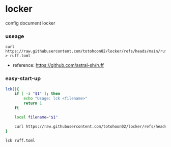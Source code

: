 # locker
config document locker

### useage
```
curl https://raw.githubusercontent.com/totohoon02/locker/refs/heads/main/ruff.toml > ruff.toml
```
- reference: https://github.com/astral-sh/ruff

### easy-start-up

```bash
lck(){
    if [ -z "$1" ]; then
        echo "Usage: lck <filename>"
        return 1
    fi

    local filename="$1"

    curl https://raw.githubusercontent.com/totohoon02/locker/refs/heads/main/$filename > $filename
}

lck ruff.toml
```
